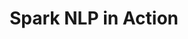 ---
layout: demopage
title: Spark NLP in Action
full_width: true
permalink: /assertion_status
key: demo
license: false
show_edit_on_github: false
show_date: false
data:
  sections:  
    - title: Spark NLP for Healthcare
      excerpt: Assertion Status
      secheader: yes
      secheader:
        - title: Spark NLP for Healthcare
          subtitle: Assertion Status
          activemenu: assertion_status
      source: yes
      source: 
        - title: Identify Competitors in a text   
          id: identify_competitors_text   
          image: 
              src: /assets/images/Identify_Competitors_in_a_text.svg
          image2: 
              src: /assets/images/Identify_Competitors_in_a_text_f.svg
          excerpt: This model uses Assertion Status to identify if a PRODUCT or an ORG is mentioned to be a competitor.
          actions:
          - text: Live Demo
            type: normal
            url: https://demo.johnsnowlabs.com/finance/ASSERTIONDL_COMPETITORS
          - text: Colab Netbook
            type: blue_btn
            url:                 
---